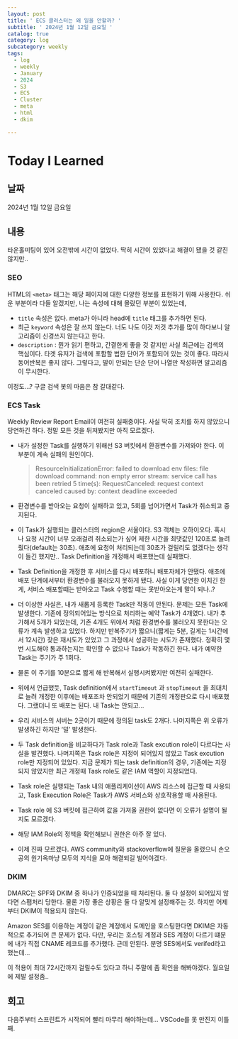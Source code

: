 ```yaml
---
layout: post
title: ' ECS 클러스터는 왜 일을 안할까? '
subtitle: ' 2024년 1월 12일 금요일 '
catalog: true
category: log
subcategory: weekly
tags:
  - log
  - weekly
  - January
  - 2024
  - S3
  - ECS
  - Cluster
  - meta
  - html
  - dkim

---
```


# Today I Learned

## 날짜

2024년 1월 12일 금요일

## 내용

타운홀미팅이 있어 오전밖에 시간이 없었다. 딱히 시간이 있었다고 해결이 됐을 것 같진 않지만..

### SEO

HTML의 `<meta>` 태그는 해당 페이지에 대한 다양한 정보를 표현하기 위해 사용한다. 쉬운 부분이라 다들 알겠지만, 나는 속성에 대해 몰랐던 부분이 있었는데,

- `title` 속성은 없다. meta가 아니라 head에 `title` 태그를 추가하면 된다.
- 최근 `keyword` 속성은 잘 쓰지 않는다. 너도 나도 이것 저것 추가를 많이 하다보니 알고리즘이 신경쓰지 않는다고 한다.
- `description` : 뭔가 읽기 편하고, 간결한게 좋을 것 같지만 사실 최근에는 검색의 핵심이다.  타겟 유저가 검색에 포함할 법한 단어가 포함되어 있는 것이 좋다. 따라서 동어반복은 좋지 않다. 그렇다고, 말이 안되는 단순 단어 나열만 작성하면 알고리즘이 무시한다.

이정도…? 구글 검색 봇의 마음은 참 갈대같다.

### ECS Task

Weekly Review Report Email이 여전히 실패중이다. 사실 딱히 조치를 하지 않았으니 당연하긴 하다. 정말 모든 것을 뒤져봤지만 아직 모르겠다.

- 내가 설정한 Task를 실행하기 위해선 S3 버킷에서 환경변수를 가져와야 한다. 이 부분이 계속 실패의 원인이다.
    
    > ResourceInitializationError: failed to download env files: file download command: non empty error stream: service call has been retried 5 time(s): RequestCanceled: request context canceled caused by: context deadline exceeded
    > 
- 환경변수를 받아오는 요청이 실패하고 있고, 5회를 넘어가면서 Task가 취소되고 중지된다.
- 이 Task가 실행되는 클러스터의 region은 서울이다. S3 객체는 오하이오다. 혹시나 요청 시간이 너무 오래걸려 취소되는가 싶어 제한 시간을 최댓값인 120초로 늘려줬다(default는 30초). 애초에 요청이 처리되는데 30초가 걸릴리도 없겠다는 생각이 들긴 했지만.. Task Definition을 개정해서 배포했는데 실패했다.
- Task Definition을 개정한 후 서비스를 다시 배포하니 배포자체가 안됐다. 애초에 배포 단계에서부터 환경변수를 불러오지 못하게 됐다. 사실 이게 당연한 이치긴 한게, 서비스 배포할떄는 받아오고 Task 수행할 떄는 못받아오는게 말이 되나..?
- 더 이상한 사실은, 내가 새롭게 등록한 Task만 작동이 안된다. 문제는 모든 Task에 발생한다. 기존에 정의되어있는 방식으로 처리하는 예약 Task가 4개였다. 내가 추가해서 5개가 되었는데, 기존 4개도 위에서 처럼 환경변수를 불러오지 못한다는 오류가 계속 발생하고 있었다. 하지만 반복주기가 짧으니(짧게는 5분, 길게는 1시간에서 12시간) 잦은 재시도가 있었고 그 과정에서 성공하는 시도가 존재했다. 정확히 몇 번 시도해야 통과하는지는 확인할 수 없으나 Task가 작동하긴 한다. 내가 예약한 Task는 주기가 주 1회다.
- 물론 이 주기를 10분으로 짧게 해 반복해서 실행시켜봤지만 여전히 실패한다.
- 위에서 언급했듯, Task definition에서 `startTimeout` 과 `stopTimeout` 을 최대치로 늘려 개정한 이후에는 배포조차 안되었기 때문에 기존의 개정판으로 다시 배포했다. 그랬더니 또 배포는 된다. 내 Task는 안되고…
- 우리 서비스의 서버는 2곳이기 때문에 정의된 task도 2개다. 나머지쪽은 위 오류가 발생하긴 하지만 ‘덜’ 발생한다.
- 두 Task definition을 비교하다가 Task role과 Task excution role이 다르다는 사실을 발견했다. 나머지쪽은 Task role은 지정이 되어있지 않았고 Task excution role만 지정되어 있었다. 지금 문제가 되는 task definition의 경우, 기존에는 지정되지 않았지만 최근 개정때 Task role도 같은 IAM 역할이 지정되었다.
- Task role은 실행되는 Task 내의 애플리케이션이 AWS 리소스에 접근할 때 사용되고, Task Execution Role은 Task가 AWS 서비스와 상호작용할 때 사용된다.
- Task role 에 S3 버킷에 접근하여 값을 가져올 권한이 없다면 이 오류가 설명이 될지도 모르겠다.
- 해당 IAM Role의 정책을 확인해보니 권한은 아주 잘 있다.
- 이제 진짜 모르겠다. AWS community와 stackoverflow에 질문을 올렸으니 손오공의 원기옥마냥 모두의 지식을 모아 해결되길 빌어야겠다.

### DKIM

 DMARC는 SPF와 DKIM 중 하나가 인증되었을 때 처리된다. 둘 다 설정이 되어있지 않다면 스팸처리 당한다. 물론 가장 좋은 상황은 둘 다 알맞게 설정해주는 것. 하지만 어제부터 DKIM이 적용되지 않는다.

 Amazon SES를 이용하는 계정이 같은 계정에서 도메인을 호스팅한다면 DKIM은 자동적으로 추가되어 큰 문제가 없다. 다만, 우리는 호스팅 계정과 SES 계정이 다르기 떄문에 내가 직접 CNAME 레코드를 추가했다. 근데 안된다. 분명 SES에서도 verifed라고 했는데… 

 이 적용이 최대 72시간까지 걸릴수도 있다고 하니 주말에 좀 확인을 해봐야겠다. 월요일에 제발 설정좀.. 

## 회고

다음주부터 스프린트가 시작되어 빨리 마무리 해야하는데… VSCode를 못 만진지 이틀째.
